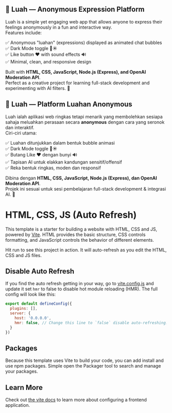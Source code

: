 ## 💬 Luah — Anonymous Expression Platform

Luah is a simple yet engaging web app that allows anyone to express their feelings anonymously in a fun and interactive way.  
Features include:

✅ Anonymous "luahan" (expressions) displayed as animated chat bubbles  
✅ Dark Mode toggle 🌙☀️  
✅ Like button ❤️ with sound effects 🔊  
✅ Minimal, clean, and responsive design  

Built with **HTML, CSS, JavaScript, Node.js (Express), and OpenAI Moderation API**.  
Perfect as a creative project for learning full-stack development and experimenting with AI filters. 🚀

## 💬 Luah — Platform Luahan Anonymous

Luah ialah aplikasi web ringkas tetapi menarik yang membolehkan sesiapa sahaja meluahkan perasaan secara **anonymous** dengan cara yang seronok dan interaktif.  
Ciri-ciri utama:

✅ Luahan ditunjukkan dalam bentuk bubble animasi  
✅ Dark Mode toggle 🌙☀️  
✅ Butang Like ❤️ dengan bunyi 🔊  
✅ Tapisan AI untuk elakkan kandungan sensitif/offensif  
✅ Reka bentuk ringkas, moden dan responsif  

Dibina dengan **HTML, CSS, JavaScript, Node.js (Express), dan OpenAI Moderation API**.  
Projek ini sesuai untuk sesi pembelajaran full-stack development & integrasi AI. 🚀





# HTML, CSS, JS (Auto Refresh)

This template is a starter for building a website with HTML, CSS and JS, powered by [Vite](https://vitejs.dev/). HTML provides the basic structure, CSS controls formatting, and JavaScript controls the behavior of different elements.

Hit run to see this project in action. It will auto-refresh as you edit the HTML, CSS and JS files.

## Disable Auto Refresh

If you find the auto refresh getting in your way, go to [vite.config.js](./vite.config.js) and update it set `hmr` to false to disable hot module reloading (HMR). The full config will look like this:

```js
export default defineConfig({
  plugins: [],
  server: {
    host: '0.0.0.0',
    hmr: false, // Change this line to `false` disable auto-refreshing.
  }
})
```

## Packages

Because this template uses Vite to build your code, you can add install and use npm packages. Simple open the Packager tool to search and manage your packages.

## Learn More

Check out [the vite docs](https://vitejs.dev) to learn more about configuring a frontend application.




